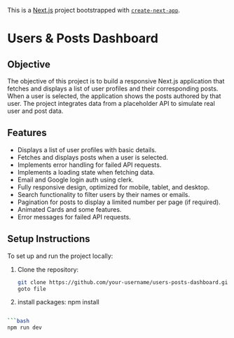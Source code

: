 This is a [Next.js](https://nextjs.org) project bootstrapped with [`create-next-app`](https://github.com/vercel/next.js/tree/canary/packages/create-next-app).

# Users & Posts Dashboard

## Objective

The objective of this project is to build a responsive Next.js application that fetches and displays a list of user profiles and their corresponding posts. When a user is selected, the application shows the posts authored by that user. The project integrates data from a placeholder API to simulate real user and post data.

## Features

- Displays a list of user profiles with basic details.
- Fetches and displays posts when a user is selected.
- Implements error handling for failed API requests.
- Implements a loading state when fetching data.
- Email and Google login auth using clerk.
- Fully responsive design, optimized for mobile, tablet, and desktop.
- Search functionality to filter users by their names or emails.
- Pagination for posts to display a limited number per page (if required).
- Animated Cards and some features.
- Error messages for failed API requests.

## Setup Instructions

To set up and run the project locally:

1. Clone the repository:

   ```bash
   git clone https://github.com/your-username/users-posts-dashboard.git
   goto file

   ```

2. install packages:
   npm install

````bash

```bash
npm run dev
````
